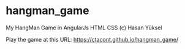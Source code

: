 # hangman_game
My HangMan Game in AngularJs HTML CSS (c) Hasan Yüksel

Play the game at this URL:
https://ctacont.github.io/hangman_game/

